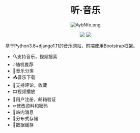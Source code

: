 <h1 align="center">听·音乐</h1>
<p align="center">
<img src="https://s2.ax1x.com/2019/04/02/AybNfe.png" alt="AybNfe.png" border="0" />
</p>
<p align="center">
  <img src="https://img.shields.io/badge/language-Python3.5+-blue.svg">
  <img src="https://img.shields.io/badge/FrameWork-Django1.11-green.svg">
</p>

基于Python3.6+django1.11的音乐网站，前端使用Bootstrap框架。
+ 🔍支持音乐，视频搜索
+ 🎶随机推荐
+ 📁音乐分类
+ 📥音乐下载
+ 💬支持评论，收藏
+ 🎞视频播放
+ 📲用户注册，邮箱验证
+ ✏修改资料和密码
+ 📣站内消息
+ 💾分布式存储
+ 🛒数据缓存

